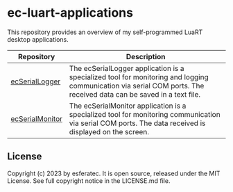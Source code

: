# ec-luart-applications

This repository provides an overview of my self-programmed LuaRT desktop applications.

| Repository  | Description |
| --- | --- |
| [ecSerialLogger](https://github.com/esferatec/ec-serial-logger) | The ecSerialLogger application is a specialized tool for monitoring and logging communication via serial COM ports. The received data can be saved in a text file. |
| [ecSerialMonitor](https://github.com/esferatec/ec-serial-monitor) | The ecSerialMonitor application is a specialized tool for monitoring  communication via serial COM ports. The data received is displayed on the screen. |

## License

Copyright (c) 2023 by esferatec.
It is open source, released under the MIT License.
See full copyright notice in the LICENSE.md file.
